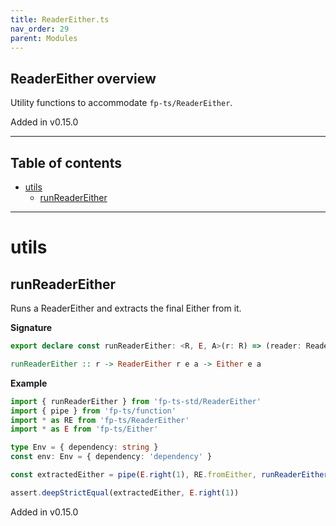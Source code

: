 ```yaml
---
title: ReaderEither.ts
nav_order: 29
parent: Modules
---
```


## ReaderEither overview

Utility functions to accommodate `fp-ts/ReaderEither`.

Added in v0.15.0

---

<h2 class="text-delta">Table of contents</h2>

- [utils](#utils)
  - [runReaderEither](#runreadereither)

---

# utils

## runReaderEither

Runs a ReaderEither and extracts the final Either from it.

**Signature**

```ts
export declare const runReaderEither: <R, E, A>(r: R) => (reader: ReaderEither<R, E, A>) => Either<E, A>
```

```hs
runReaderEither :: r -> ReaderEither r e a -> Either e a
```

**Example**

```ts
import { runReaderEither } from 'fp-ts-std/ReaderEither'
import { pipe } from 'fp-ts/function'
import * as RE from 'fp-ts/ReaderEither'
import * as E from 'fp-ts/Either'

type Env = { dependency: string }
const env: Env = { dependency: 'dependency' }

const extractedEither = pipe(E.right(1), RE.fromEither, runReaderEither(env))

assert.deepStrictEqual(extractedEither, E.right(1))
```

Added in v0.15.0
